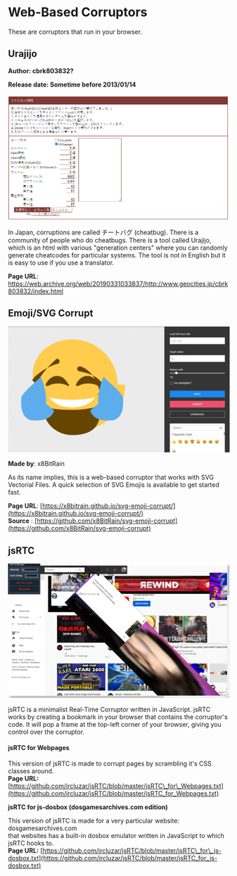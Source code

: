 # Web-Based Corruptors

These are corruptors that run in your browser. 

## Urajijo

**Author: cbrk803832?**

**Release date: Sometime before 2013/01/14**

![](../.gitbook/assets/chrome_WVKqXOhTtk.png)

In Japan, corruptions are called チートバグ (cheatbug). There is a community of people who do cheatbugs.
There is a tool called Urajijo, which is an html with various "generation centers" where you can randomly generate cheatcodes for particular systems.
The tool is not in English but it is easy to use if you use a translator.

**Page URL**: https://web.archive.org/web/20190331033837/http://www.geocities.jp/cbrk803832/index.html

## Emoji/SVG Corrupt

![Corrupted Laughing-Crying Emoji](../.gitbook/assets/image%20%2831%29.png)

**Made by**: x8BitRain

As its name implies, this is a web-based corruptor that works with SVG Vectorial Files. A quick selection of SVG Emojis is available to get started fast.

**Page URL**: [https://x8bitrain.github.io/svg-emoji-corrupt/](https://x8bitrain.github.io/svg-emoji-corrupt/)  
**Source** : [https://github.com/x8BitRain/svg-emoji-corrupt](https://github.com/x8BitRain/svg-emoji-corrupt)

## jsRTC 

![jsRTC ran against Youtube&apos;s Homepage](../.gitbook/assets/image%20%2821%29.png)

jsRTC is a minimalist Real-Time Corruptor written in JavaScript. jsRTC works by creating a bookmark in your browser that contains the corruptor's code. It will pop a frame at the top-left corner of your browser, giving you control over the corruptor.

#### jsRTC for Webpages

This version of jsRTC is made to corrupt pages by scrambling it's CSS classes around.  
**Page URL:** [https://github.com/ircluzar/jsRTC/blob/master/jsRTC\_for\_Webpages.txt](https://github.com/ircluzar/jsRTC/blob/master/jsRTC_for_Webpages.txt)

**jsRTC for js-dosbox \(dosgamesarchives.com edition\)**

This version of jsRTC is made for a very particular website: dosgamesarchives.com  
that websites has a built-in dosbox emulator written in JavaScript to which jsRTC hooks to.  
**Page URL:** [https://github.com/ircluzar/jsRTC/blob/master/jsRTC\_for\_js-dosbox.txt](https://github.com/ircluzar/jsRTC/blob/master/jsRTC_for_js-dosbox.txt)

